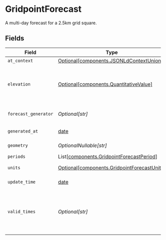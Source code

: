 # GridpointForecast

A multi-day forecast for a 2.5km grid square.


## Fields

| Field                                                                                                                                                                                                          | Type                                                                                                                                                                                                           | Required                                                                                                                                                                                                       | Description                                                                                                                                                                                                    | Example                                                                                                                                                                                                        |
| -------------------------------------------------------------------------------------------------------------------------------------------------------------------------------------------------------------- | -------------------------------------------------------------------------------------------------------------------------------------------------------------------------------------------------------------- | -------------------------------------------------------------------------------------------------------------------------------------------------------------------------------------------------------------- | -------------------------------------------------------------------------------------------------------------------------------------------------------------------------------------------------------------- | -------------------------------------------------------------------------------------------------------------------------------------------------------------------------------------------------------------- |
| `at_context`                                                                                                                                                                                                   | [Optional[components.JSONLdContextUnion]](../../models/components/jsonldcontextunion.md)                                                                                                                       | :heavy_minus_sign:                                                                                                                                                                                             | N/A                                                                                                                                                                                                            |                                                                                                                                                                                                                |
| `elevation`                                                                                                                                                                                                    | [Optional[components.QuantitativeValue]](../../models/components/quantitativevalue.md)                                                                                                                         | :heavy_minus_sign:                                                                                                                                                                                             | A structured value representing a measurement and its unit of measure. This object is a slighly modified version of the schema.org definition at https://schema.org/QuantitativeValue                          |                                                                                                                                                                                                                |
| `forecast_generator`                                                                                                                                                                                           | *Optional[str]*                                                                                                                                                                                                | :heavy_minus_sign:                                                                                                                                                                                             | The internal generator class used to create the forecast text (used for NWS debugging).                                                                                                                        |                                                                                                                                                                                                                |
| `generated_at`                                                                                                                                                                                                 | [date](https://docs.python.org/3/library/datetime.html#date-objects)                                                                                                                                           | :heavy_minus_sign:                                                                                                                                                                                             | The time this forecast data was generated.                                                                                                                                                                     |                                                                                                                                                                                                                |
| `geometry`                                                                                                                                                                                                     | *OptionalNullable[str]*                                                                                                                                                                                        | :heavy_minus_sign:                                                                                                                                                                                             | A geometry represented in Well-Known Text (WKT) format.                                                                                                                                                        |                                                                                                                                                                                                                |
| `periods`                                                                                                                                                                                                      | List[[components.GridpointForecastPeriod](../../models/components/gridpointforecastperiod.md)]                                                                                                                 | :heavy_minus_sign:                                                                                                                                                                                             | An array of forecast periods.                                                                                                                                                                                  |                                                                                                                                                                                                                |
| `units`                                                                                                                                                                                                        | [Optional[components.GridpointForecastUnits]](../../models/components/gridpointforecastunits.md)                                                                                                               | :heavy_minus_sign:                                                                                                                                                                                             | Denotes the units used in the textual portions of the forecast.                                                                                                                                                |                                                                                                                                                                                                                |
| `update_time`                                                                                                                                                                                                  | [date](https://docs.python.org/3/library/datetime.html#date-objects)                                                                                                                                           | :heavy_minus_sign:                                                                                                                                                                                             | The last update time of the data this forecast was generated from.                                                                                                                                             |                                                                                                                                                                                                                |
| `valid_times`                                                                                                                                                                                                  | *Optional[str]*                                                                                                                                                                                                | :heavy_minus_sign:                                                                                                                                                                                             | A time interval in ISO 8601 format. This can be one of:<br/>    1. Start and end time<br/>    2. Start time and duration<br/>    3. Duration and end time<br/>The string "NOW" can also be used in place of a start/end time.<br/> | 2007-03-01T13:00:00Z/2008-05-11T15:30:00Z                                                                                                                                                                      |